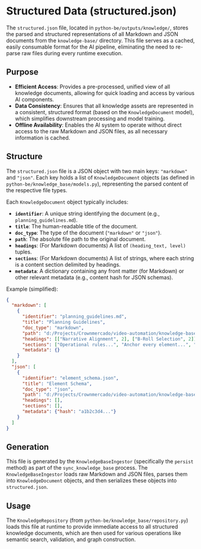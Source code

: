 # Structured Data (structured.json)

The `structured.json` file, located in `python-be/outputs/knowledge/`, stores the parsed and structured representations of all Markdown and JSON documents from the `knowledge-base/` directory. This file serves as a cached, easily consumable format for the AI pipeline, eliminating the need to re-parse raw files during every runtime execution.

## Purpose

-   **Efficient Access**: Provides a pre-processed, unified view of all knowledge documents, allowing for quick loading and access by various AI components.
-   **Data Consistency**: Ensures that all knowledge assets are represented in a consistent, structured format (based on the `KnowledgeDocument` model), which simplifies downstream processing and model training.
-   **Offline Availability**: Enables the AI system to operate without direct access to the raw Markdown and JSON files, as all necessary information is cached.

## Structure

The `structured.json` file is a JSON object with two main keys: `"markdown"` and `"json"`. Each key holds a list of `KnowledgeDocument` objects (as defined in `python-be/knowledge_base/models.py`), representing the parsed content of the respective file types.

Each `KnowledgeDocument` object typically includes:

-   **`identifier`**: A unique string identifying the document (e.g., `planning_guidelines.md`).
-   **`title`**: The human-readable title of the document.
-   **`doc_type`**: The type of the document (`"markdown"` or `"json"`).
-   **`path`**: The absolute file path to the original document.
-   **`headings`**: (For Markdown documents) A list of `(heading_text, level)` tuples.
-   **`sections`**: (For Markdown documents) A list of strings, where each string is a content section delimited by headings.
-   **`metadata`**: A dictionary containing any front matter (for Markdown) or other relevant metadata (e.g., content hash for JSON schemas).

Example (simplified):
```json
{
  "markdown": [
    {
      "identifier": "planning_guidelines.md",
      "title": "Planning Guidelines",
      "doc_type": "markdown",
      "path": "d:/Projects/Crownmercado/video-automation/knowledge-base/planning_guidelines.md",
      "headings": [["Narrative Alignment", 2], ["B-Roll Selection", 2]],
      "sections": ["Operational rules...", "Anchor every element...", "Pick b-roll that..."],
      "metadata": {}
    }
  ],
  "json": [
    {
      "identifier": "element_schema.json",
      "title": "Element Schema",
      "doc_type": "json",
      "path": "d:/Projects/Crownmercado/video-automation/knowledge-base/element_schema.json",
      "headings": [],
      "sections": [],
      "metadata": {"hash": "a1b2c3d4..."}
    }
  ]
}
```

## Generation

This file is generated by the `KnowledgeBaseIngestor` (specifically the `persist` method) as part of the `sync_knowledge_base` process. The `KnowledgeBaseIngestor` loads raw Markdown and JSON files, parses them into `KnowledgeDocument` objects, and then serializes these objects into `structured.json`.

## Usage

The `KnowledgeRepository` (from `python-be/knowledge_base/repository.py`) loads this file at runtime to provide immediate access to all structured knowledge documents, which are then used for various operations like semantic search, validation, and graph construction.
